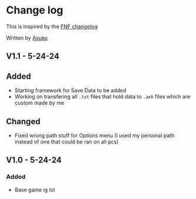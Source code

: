 # Change log
This is inspired by the [FNF changelog](https://github.com/FunkinCrew/Funkin/blob/main/CHANGELOG.md?plain=1)

Written by [Axuko](https://github.com/Ethan-makes-music?tab=repositories)

## V1.1 - 5-24-24
## Added
- Starting framework for Save Data to be added
- Working on transfering all `.txt` files that hold data to `.axh` files which are custom made by me
## Changed
- Fixed wrong path stuff for Options menu (I used my personal path instead of one that could be ran on all pcs)

## V1.0 - 5-24-24
### Added
- Base game ig lol